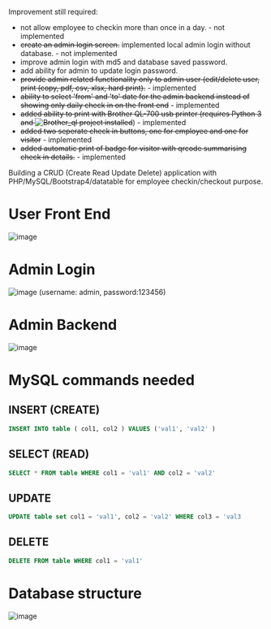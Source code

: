 Improvement still required:
- not allow employee to checkin more than once in a day. - not implemented
- ~~create an admin login screen.~~ implemented local admin login without database. - not implemented
- improve admin login with md5 and database saved password.
- add ability for admin to update login password. 
- ~~provide admin related functionality only to admin user (edit/delete user, print (copy, pdf, csv, xlsx, hard print).~~ - implemented
- ~~ability to select 'from' and 'to' date for the admin backend instead of showing only daily check in on the front end~~ - implemented
- ~~added ability to print with Brother QL-700 usb printer (requires Python 3 and ![Brother_ql](https://github.com/pklaus/brother_ql) project installed~~) - implemented
- ~~added two seperate check in buttons, one for employee and one for visitor~~ - implemented
- ~~added automatic print of badge for visitor with qrcode summarising check in details.~~ - implemented

Building a CRUD (Create Read Update Delete) application with PHP/MySQL/Bootstrap4/datatable for employee checkin/checkout purpose.
# User Front End
![image](https://user-images.githubusercontent.com/67799618/91454579-0cb38580-e879-11ea-9f6f-06c697b7e294.png)
# Admin Login
![image](https://user-images.githubusercontent.com/67799618/91454815-4a181300-e879-11ea-9474-8ebb9228b3f3.png)
(username: admin, password:123456)
# Admin Backend
![image](https://user-images.githubusercontent.com/67799618/91455044-877ca080-e879-11ea-8e8f-7423f1b74c0c.png)
# MySQL commands needed
## INSERT (CREATE)
```SQL
INSERT INTO table ( col1, col2 ) VALUES ('val1', 'val2' )
```

## SELECT (READ)
```SQL
SELECT * FROM table WHERE col1 = 'val1' AND col2 = 'val2'
```

## UPDATE
```SQL
UPDATE table set col1 = 'val1', col2 = 'val2' WHERE col3 = 'val3
```

## DELETE
```SQL
DELETE FROM table WHERE col1 = 'val1'
```

# Database structure
![image](https://user-images.githubusercontent.com/67799618/91453588-d9242b80-e877-11ea-9d06-8068e40cceff.png)

